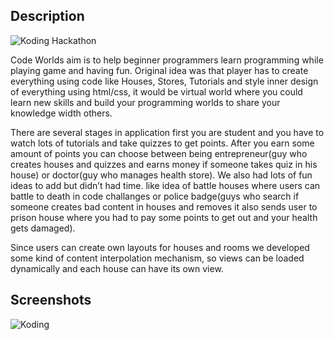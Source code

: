 ## Description
![Koding Hackathon](https://raw.githubusercontent.com/koding/hackathon.submit/master/images/badge.png)

Code Worlds aim is to help beginner programmers learn programming while playing game and having fun. Original idea was that player has to create everything using code like Houses, Stores, Tutorials and style inner design of everything using html/css, it would be virtual world where you could learn new skills and build your programming worlds to share your knowledge width others.

There are several stages in application first you are student and you have to watch lots of tutorials and take quizzes to get points. After you earn some amount of points you can choose between being entrepreneur(guy who creates houses and quizzes and earns money if someone takes quiz in his house) or doctor(guy who manages health store). We also had lots of fun ideas to add but didn’t had time. like idea of battle houses where users can battle  to death in code challanges or police badge(guys who search if someone creates bad content in houses and removes it also sends user to prison house where you had to pay some points to get out and your health gets damaged).

Since users can create own layouts for houses and rooms we developed some kind of content interpolation mechanism, so views can be loaded dynamically and each house can have its own view.

## Screenshots
![Koding](https://s3.amazonaws.com/f.cl.ly/items/2w2E45282W2L2O253p28/Screen%20Recording%202014-12-08%20at%2010.08%20AM.gif)
